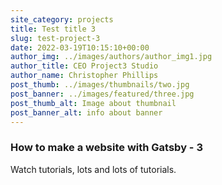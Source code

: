 ```yaml
---
site_category: projects
title: Test title 3
slug: test-project-3
date: 2022-03-19T10:15:10+00:00
author_img: ../images/authors/author_img1.jpg
author_title: CEO Project3 Studio
author_name: Christopher Phillips
post_thumb: ../images/thumbnails/two.jpg
post_banner: ../images/featured/three.jpg
post_thumb_alt: Image about thumbnail
post_banner_alt: info about banner
---
```


### How to make a website with Gatsby - 3

Watch tutorials, lots and lots of tutorials.
